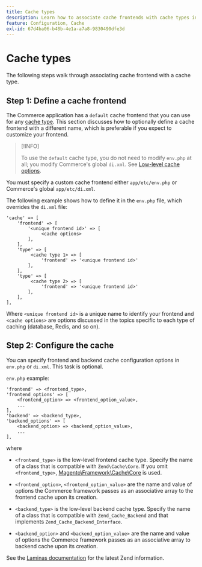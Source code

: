```yaml
---
title: Cache types
description: Learn how to associate cache frontends with cache types in Adobe Commerce. Discover cache configuration and management techniques.
feature: Configuration, Cache
exl-id: 67d4ba06-b48b-4e1a-a7a8-9830490dfe3d
---
```

# Cache types

The following steps walk through associating cache frontend with a cache type.

## Step 1: Define a cache frontend

The Commerce application has a `default` cache frontend that you can use for any [cache type](../cli/manage-cache.md#clean-and-flush-cache-types). This section discusses how to optionally define a cache frontend with a different name, which is preferable if you expect to customize your frontend.

>[!INFO]
>
>To use the `default` cache type, you do not need to modify `env.php` at all; you modify Commerce's global `di.xml`. See [Low-level cache options](cache-options.md).

You must specify a custom cache frontend either `app/etc/env.php` or Commerce's global `app/etc/di.xml`.

The following example shows how to define it in the `env.php` file, which overrides the `di.xml` file:

```php?start_inline=1
'cache' => [
    'frontend' => [
        '<unique frontend id>' => [
             <cache options>
        ],
    ],
    'type' => [
         <cache type 1> => [
             'frontend' => '<unique frontend id>'
        ],
    ],
    'type' => [
         <cache type 2> => [
             'frontend' => '<unique frontend id>'
        ],
    ],
],
```

Where `<unique frontend id>` is a unique name to identify your frontend and `<cache options>` are options discussed in the topics specific to each type of caching (database, Redis, and so on).

## Step 2: Configure the cache

You can specify frontend and backend cache configuration options in `env.php` or `di.xml`. This task is optional.

`env.php` example:

```php?start_inline=1
'frontend' => <frontend_type>,
'frontend_options' => [
    <frontend_option> => <frontend_option_value>,
    ...
],
'backend' => <backend_type>,
'backend_options' => [
    <backend_option> => <backend_option_value>,
    ...
],
```

where

- `<frontend_type>` is the low-level frontend cache type. Specify the name of a class that is compatible with `Zend\Cache\Core`.
  If you omit `<frontend_type>`, [Magento\Framework\Cache\Core](https://github.com/magento/magento2/blob/2.4/lib/internal/Magento/Framework/Cache/Core.php) is used.

- `<frontend_option>`, `<frontend_option_value>` are the name and value of options the Commerce framework passes as an associative array to the frontend cache upon its creation.
- `<backend_type>` is the low-level backend cache type. Specify the name of a class that is compatible with `Zend_Cache_Backend` and that implements `Zend_Cache_Backend_Interface`.
- `<backend_option>` and `<backend_option_value>` are the name and value of options the Commerce framework passes as an associative array to backend cache upon its creation.

See the [Laminas documentation](https://docs.laminas.dev/) for the latest Zend information.
